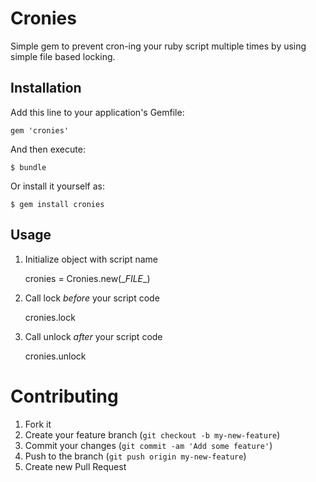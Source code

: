 # Cronies

Simple gem to prevent cron-ing your ruby script multiple times by using simple file based locking.


## Installation

Add this line to your application's Gemfile:

    gem 'cronies'

And then execute:

    $ bundle

Or install it yourself as:

    $ gem install cronies

## Usage

1. Initialize object with script name

	cronies = Cronies.new(\__FILE__)
	
2. Call lock _before_ your script code
	
	cronies.lock
	
3. Call unlock _after_ your script code

	cronies.unlock



# Contributing

1. Fork it
2. Create your feature branch (`git checkout -b my-new-feature`)
3. Commit your changes (`git commit -am 'Add some feature'`)
4. Push to the branch (`git push origin my-new-feature`)
5. Create new Pull Request
